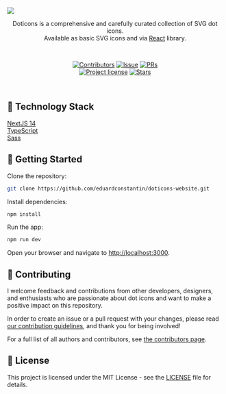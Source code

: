 <img src="https://dev-to-uploads.s3.amazonaws.com/uploads/articles/5mmb7gnclrx8vi34sr8u.png"/>
<br />

<p align="center">
  Doticons is a comprehensive and carefully curated collection of SVG dot icons. <br/>Available as basic SVG icons and via <a href="https://www.npmjs.com/package/doticons">React</a> library.
<p>
  
<div align="center">
  <br />
  
[![Contributors](https://img.shields.io/github/contributors/eduardconstantin/doticons-website?style=flat-square)](https://github.com/eduardconstantin/doticons-website/graphs/contributors)
[![Issue](https://img.shields.io/github/issues/eduardconstantin/doticons-website?style=flat-square)](https://github.com/eduardconstantin/doticons-website/issues)
[![PRs](https://img.shields.io/github/issues-pr/eduardconstantin/doticons-website?style=flat-square)](https://github.com/eduardconstantin/doticons-website/pulls)
<br />
[![Project license](https://img.shields.io/github/license/eduardconstantin/doticons-website?style=flat-square)](LICENSE)
[![Stars](https://img.shields.io/github/stars/eduardconstantin/doticons-website?style=flat-square)](https://github.com/eduardconstantin/doticons-website/stargazers)

</div>
<br />

## 🌟 Technology Stack

[NextJS 14](https://nextjs.org) </br>
[TypeScript](https://typescriptlang.org) </br>
[Sass](https://sass-lang.com) </br>

## 🌱 Getting Started

Clone the repository:

```bash
git clone https://github.com/eduardconstantin/doticons-website.git
```

Install dependencies:

```bash
npm install
```

Run the app:

```bash
npm run dev
```

Open your browser and navigate to [http://localhost:3000](http://localhost:3000).

## 👥 Contributing

I welcome feedback and contributions from other developers, designers, and enthusiasts who are passionate about dot icons and want to make a positive impact on this repository.

In order to create an issue or a pull request with your changes, please read
[our contribution guidelines](CONTRIBUTING.md), and thank you for being involved!

For a full list of all authors and contributors, see
[the contributors page](https://github.com/eduardconstantin/doticons/contributors).

## 📜 License

This project is licensed under the MIT License - see the [LICENSE](LICENSE) file for details.
